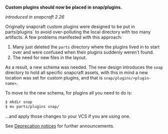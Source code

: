 **Custom plugins should now be placed in snap/plugins.**

_introduced in snapcraft 2.26_

Originally snapcraft custom plugins were designed to be put in parts/plugins` to avoid over-polluting the local directory with too many artifacts. A few problems manifested with this approach:

1. Many just deleted the `parts` directory where the plugins lived in to start over and were confused when their plugins suddenly weren't found.
1. The need for new files in the layout.

As a result, a new schema was needed. The new design introduces the `snap` directory to hold all specific snapcraft assets, with this in mind a new location was set for custom plugins, and that is
`snap/plugins/<plugin-name>`.

To move to the new schema, for plugins all you need to do is:

```bash
$ mkdir snap
$ mv parts/plugins snap/
```

...and apply those changes to your VCS if you are using one.

See [Deprecation notices](/t/deprecation-notices/8396/2)  for further announcements.